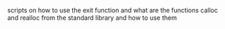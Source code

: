 scripts on how to use the exit function and what are the functions calloc and realloc from the standard library and how to use them
